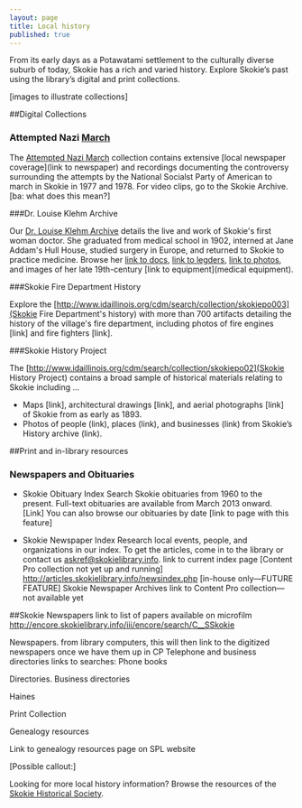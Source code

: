 ```yaml
---
layout: page
title: Local history
published: true
---
```


From its early days as a Potawatami settlement to the culturally diverse suburb of today, Skokie has a rich and varied history. Explore Skokie’s past using the library’s digital and print collections. 

[images to illustrate collections]

##Digital Collections

### Attempted Nazi [March](sdfasf)

The [Attempted Nazi March](http://encore.skokielibrary.info/iii/cpro/CollectionViewPage.external;jsessionid=CAD41B18B5ABBEE26CD4D9069EEF9F2C?lang=eng&sp=1000004&suite=def) collection contains extensive [local newspaper coverage](link to newspaper) and recordings documenting the controversy surrounding the attempts by the National Socialst Party of American to march in Skokie in 1977 and 1978. For video clips, go to the Skokie Archive. [ba: what does this mean?]

###Dr. Louise Klehm Archive

Our [Dr. Louise Klehm Archive](http://idaillinois.org/cdm/search/collection/skokiepo004/) details the live and work of Skokie's first woman doctor. She graduated from medical school in 1902, interned at Jane Addam's Hull House, studied surgery in Europe, and returned to Skokie to practice medicine. Browse her [link to docs](documents), [link to legders](ledgers), [link to photos](photos), and images of her late 19th-century [link to equipment](medical equipment).

###Skokie Fire Department History

Explore the [http://www.idaillinois.org/cdm/search/collection/skokiepo003](Skokie Fire Department's history) with more than 700 artifacts detailing the history of the village's fire department, including photos of fire engines [link] and fire fighters [link].

###Skokie History Project

The [http://www.idaillinois.org/cdm/search/collection/skokiepo02](Skokie History Project) contains a broad sample of historical materials relating to Skokie including ...

- Maps [link], architectural drawings [link], and aerial photographs [link] of Skokie from as early as 1893.
- Photos of people (link), places (link), and businesses (link) from Skokie’s History archive (link).

##Print and in-library resources

### Newspapers and Obituaries

- Skokie Obituary Index
Search Skokie obituaries from 1960 to the present. Full-text obituaries are available from March 2013 onward. [Link] You can also browse our obituaries by date [link to page with this feature]

- Skokie Newspaper Index
Research local events, people, and organizations in our index. To get the articles, come in to the library or contact us askref@skokielibrary.info.
link to current index page [Content Pro collection not yet up and running]
http://articles.skokielibrary.info/newsindex.php
[in-house only—FUTURE FEATURE] Skokie Newspaper Archives
link to Content Pro collection—not available yet



##Skokie Newspapers
link to list of papers available on microfilm
http://encore.skokielibrary.info/iii/encore/search/C__SSkokie 

Newspapers. from library computers, this will then link to the digitized newspapers once we have them up in CP
Telephone and business directories
links to searches: 
Phone books
 
Directories.
Business directories

Haines

Print Collection

Genealogy resources

Link to genealogy resources page on SPL website

[Possible callout:]

Looking for more local history information? Browse the resources of the [Skokie Historical Society](http://www.skokiehistory.info).
